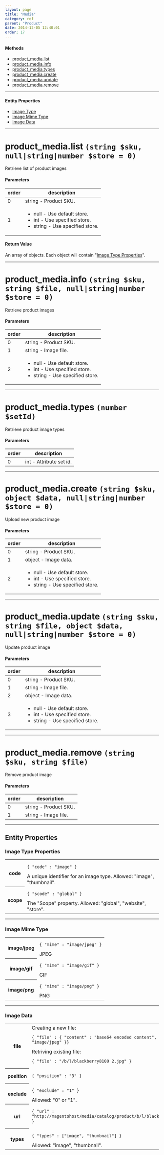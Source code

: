 ```yaml
---
layout: page
title: "Media"
category: ref
parent: "Product"
date: 2014-12-05 12:40:01
order: 17
---
```


#### Methods

 * [product_media.list](#product_media_list)
 * [product_media.info](#product_media_info)
 * [product_media.types](#product_media_types)
 * [product_media.create](#product_media_create)
 * [product_media.update](#product_media_update)
 * [product_media.remove](#product_media_remove)

----

#### Entity Properties

 * [Image Type](#image_type_properties)
 * [Image Mime Type](#image_mime_type)
 * [Image Data](#image_data)
 
----

<h1 id="product_media_list">
product_media.list
<code>(string $sku, null|string|number $store = 0)</code>
</h1>

Retrieve list of product images

#### Parameters

<table class="table">
<thead><tr><th>order</th><th>description</th></tr></thead>
<tbody>
    <tr>
        <td>0</td>
        <td>string - Product SKU.</td>
    </tr>
    <tr>
        <td>1</td>
        <td><ul>
            <li>null - Use default store.</li>
            <li>int - Use specified store.</li>
            <li>string - Use specified store.</li>
        </ul></td>
    </tr>
</tbody>
</table>

#### Return Value

An array of objects. Each object will contain "<a href="#image_type_properties">Image Type Properties</a>".

----

<h1 id="product_media_info">
product_media.info
<code>(string $sku, string $file, null|string|number $store = 0)</code>
</h1>

Retrieve product images

#### Parameters

<table class="table">
<thead><tr><th>order</th><th>description</th></tr></thead>
<tbody>
    <tr>
        <td>0</td>
        <td>string - Product SKU.</td>
    </tr>
    <tr>
        <td>1</td>
        <td>string - Image file.</td>
    </tr>
    <tr>
        <td>2</td>
        <td><ul>
            <li>null - Use default store.</li>
            <li>int - Use specified store.</li>
            <li>string - Use specified store.</li>
        </ul></td>
    </tr>
</tbody>
</table>

----

<h1 id="product_media_types">
product_media.types
<code>(number $setId)</code>
</h1>

Retrieve product image types

#### Parameters

<table class="table">
<thead><tr><th>order</th><th>description</th></tr></thead>
<tbody>
    <tr>
        <td>0</td>
        <td>int - Attribute set id.</td>
    </tr>
</tbody>
</table>

----

<h1 id="product_media_create">
product_media.create
<code>(string $sku, object $data, null|string|number $store = 0)</code>
</h1>

Upload new product image

#### Parameters

<table class="table">
<thead><tr><th>order</th><th>description</th></tr></thead>
<tbody>
    <tr>
        <td>0</td>
        <td>string - Product SKU.</td>
    </tr>
    <tr>
        <td>1</td>
        <td>object - Image data.</td>
    </tr>
    <tr>
        <td>2</td>
        <td><ul>
            <li>null - Use default store.</li>
            <li>int - Use specified store.</li>
            <li>string - Use specified store.</li>
        </ul></td>
    </tr>
</tbody>
</table>

----

<h1 id="product_media_update">
product_media.update
<code>(string $sku, string $file, object $data, null|string|number $store = 0)</code>
</h1>

Update product image

#### Parameters

<table class="table">
<thead><tr><th>order</th><th>description</th></tr></thead>
<tbody>
    <tr>
        <td>0</td>
        <td>string - Product SKU.</td>
    </tr>
    <tr>
        <td>1</td>
        <td>string - Image file.</td>
    </tr>
    <tr>
        <td>2</td>
        <td>object - Image data.</td>
    </tr>
    <tr>
        <td>3</td>
        <td><ul>
            <li>null - Use default store.</li>
            <li>int - Use specified store.</li>
            <li>string - Use specified store.</li>
        </ul></td>
    </tr>
</tbody>
</table>

----

<h1 id="product_media_remove">
product_media.remove
<code>(string $sku, string $file)</code>
</h1>

Remove product image

#### Parameters

<table class="table">
<thead><tr><th>order</th><th>description</th></tr></thead>
<tbody>
    <tr>
        <td>0</td>
        <td>string - Product SKU.</td>
    </tr>
    <tr>
        <td>1</td>
        <td>string - Image file.</td>
    </tr>
</tbody>
</table>

----

## Entity Properties

<h3 id="image_type_properties">
    Image Type Properties
</h3>

<table class="table-striped">
<tbody>
    <tr>
        <th>code</th>
        <td>
            <pre><code>{ "code" : "image" }</code></pre>
            A unique identifier for an image type. Allowed: "image", "thumbnail".
        </td>
    </tr>
    <tr>
        <th>scope</th>
        <td>
            <pre><code>{ "scode" : "global" }</code></pre>
            The "Scope" property. Allowed: "global", "website", "store".
        </td>
    </tr>
</tbody>
</table>

----

<h3 id="image_mime_type">
    Image Mime Type
</h3>

<table class="table-striped">
<tbody>
    <tr>
        <th>image/jpeg</th>
        <td>
            <pre><code>{ "mime" : "image/jpeg" }</code></pre>
            JPEG
        </td>
    </tr>
    <tr>
        <th>image/gif</th>
        <td>
            <pre><code>{ "mime" : "image/gif" }</code></pre>
            GIF
        </td>
    </tr>
    <tr>
        <th>image/png</th>
        <td>
            <pre><code>{ "mime" : "image/png" }</code></pre>
            PNG
        </td>
    </tr>
</tbody>
</table>

----

<h3 id="image_data">
    Image Data
</h3>

<table class="table-striped">
<tbody>
    <tr>
        <th>file</th>
        <td>
            Creating a new file:
            <pre><code>{ "file" : { "content" : "base64 encoded content", "mime" : "image/jpeg" }}</code></pre>
            Retriving existing file:
            <pre><code>{ "file" : "/b/l/blackberry8100_2.jpg" }</code></pre>
        </td>
    </tr>
    <tr>
        <th>position</th>
        <td>
            <pre><code>{ "position" : "3" }</code></pre>
        </td>
    </tr>
    <tr>
        <th>exclude</th>
        <td>
            <pre><code>{ "exclude" : "1" }</code></pre>
            Allowed: "0" or "1".
        </td>
    </tr>
    <tr>
        <th>url</th>
        <td>
            <pre><code>{ "url" : "http://magentohost/media/catalog/product/b/l/blackberry8100_2.jpg" }</code></pre>
        </td>
    </tr>
    <tr>
        <th>types</th>
        <td>
            <pre><code>{ "types" : ["image", "thumbnail"] }</code></pre>
            Allowed: "image", "thumbnail".
        </td>
    </tr>
</tbody>
</table>
